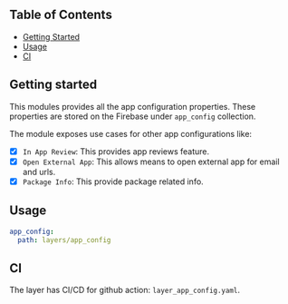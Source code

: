 ## Table of Contents

- [Getting Started](#getting-started)
- [Usage](#usage)
- [CI](#ci)

## Getting started

This modules provides all the app configuration properties. These properties are stored on the Firebase under `app_config` collection.

The module exposes use cases for other app configurations like:

- [x] `In App Review`: This provides app reviews feature.
- [x] `Open External App`: This allows means to open external app for email and urls.
- [x] `Package Info`: This provide package related info. 

## Usage

```yaml
app_config:
  path: layers/app_config
```

## CI

The layer has CI/CD for github action: `layer_app_config.yaml`.